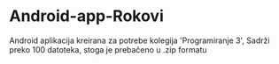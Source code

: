 # Android-app-Rokovi
Android aplikacija kreirana za potrebe kolegija 'Programiranje 3', 
Sadrži preko 100 datoteka, stoga je prebačeno u .zip formatu
